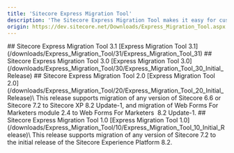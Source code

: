 ```yaml
---
title: 'Sitecore Express Migration Tool'
description: 'The Sitecore Express Migration Tool makes it easy for customers to help migrate older instances to the latest version of Sitecore Experience Platform without the need to gradually upgrade from version to version.'
origin: https://dev.sitecore.net/Downloads/Express_Migration_Tool.aspx
---
```


<Card variant='outlineRaised' px={0} mb={8}>
<CardHeader>
## Sitecore Express Migration Tool 3.1
</CardHeader>
<CardBody>
[Express Migration Tool 3.1](/downloads/Express_Migration_Tool/31/Express_Migration_Tool_31)
</CardBody>          
</Card>

<Card variant='outlineRaised' px={0} mb={8}>
<CardHeader>
## Sitecore Express Migration Tool 3.0
</CardHeader>
<CardBody>
[Express Migration Tool 3.0](/downloads/Express_Migration_Tool/30/Express_Migration_Tool_30_Initial_Release)
</CardBody>          
</Card>

<Card variant='outlineRaised' px={0} mb={8}>
<CardHeader>
## Sitecore Express Migration Tool 2.0
</CardHeader>
<CardBody>
[Express Migration Tool 2.0](/downloads/Express_Migration_Tool/20/Express_Migration_Tool_20_Initial_Release)\
This release supports migration of any version of Sitecore 6.6 or Sitecore 7.2 to Sitecore XP 8.2 Update-1, and migration of Web Forms For Marketers module 2.4 to Web Forms For Marketers  8.2 Update-1.
</CardBody>          
</Card>

<Card variant='outlineRaised' px={0} mb={8}>
<CardHeader>
## Sitecore Express Migration Tool 1.0
</CardHeader>
<CardBody>
[Express Migration Tool 1.0](/downloads/Express_Migration_Tool/10/Express_Migration_Tool_10_Initial_Release)\
This release supports migration of any version of Sitecore 7.2 to the initial release of the Sitecore Experience Platform 8.2.
</CardBody>          
</Card>
